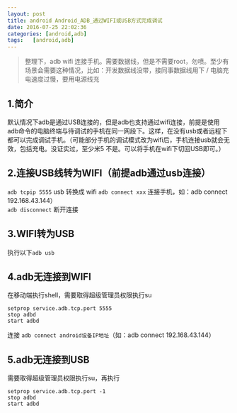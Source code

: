 ```yaml
---
layout: post
title: android Android_ADB_通过WIFI或USB方式完成调试
date: 2016-07-25 22:02:36
categories: [android,adb]
tags:	[android,adb]
---
```



> 整理下，adb wifi 连接手机。需要数据线，但是不需要root，勿喷。至少有场景会需要这种情况，比如：开发数据线没带，接同事数据线用下 / 电脑充电速度过慢，要用电源线充

## 1.简介
默认情况下adb是通过USB连接的，但是adb也支持通过wifi连接，前提是使用adb命令的电脑终端与待调试的手机在同一网段下。这样，在没有usb或者远程下都可以完成调试手机。（可能部分手机的调试模式改为wifi后，手机连接usb就会无效，包括充电。没证实过，至少米5 不是。可以将手机在wifi下切回USB即可。）

<!--more-->

## 2.连接USB线转为WIFI（前提adb通过usb连接）

`adb tcpip 5555` usb 转换成 wifi
`adb connect xxx` 连接手机，如：adb connect 192.168.43.144）  
`adb disconnect` 断开连接  


## 3.WIFI转为USB

执行以下`adb usb  `

## 4.adb无连接到WIFI

在移动端执行shell，需要取得超级管理员权限执行su

~~~
setprop service.adb.tcp.port 5555  
stop adbd  
start adbd  
~~~  

连接
`adb connect android设备IP地址`（如：adb connect 192.168.43.144） 
 
## 5.adb无连接到USB
需要取得超级管理员权限执行su，再执行  

~~~
setprop service.adb.tcp.port -1  
stop adbd  
start adbd  
~~~
